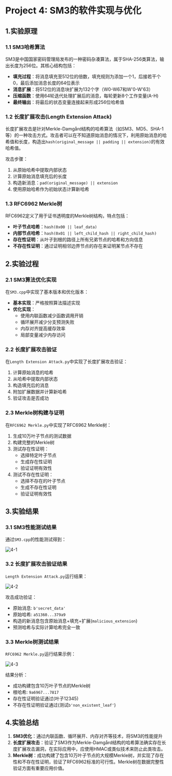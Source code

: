# Project 4: SM3的软件实现与优化 

## 1.实验原理

### 1.1  SM3哈希算法

SM3是中国国家密码管理局发布的一种密码杂凑算法，属于SHA-256类算法，输出长度为256位。其核心结构包括：

- **填充过程**：将消息填充至512位的倍数，填充规则为添加一个1，后接若干个0，最后添加消息长度的64位表示
- **消息扩展**：将512位的消息块扩展为132个字（W0-W67和W'0-W'63）
- **压缩函数**：使用64轮迭代处理扩展后的消息，每轮更新8个工作变量(A-H)
- **最终输出**：将最后的状态变量连接起来形成256位哈希值

### 1.2 长度扩展攻击(Length Extension Attack)

长度扩展攻击是针对Merkle-Damgård结构的哈希算法（如SM3、MD5、SHA-1等）的一种攻击方式。攻击者可以在不知道原始消息的情况下，利用原始消息的哈希值和长度，构造出`hash(original_message || padding || extension)`的有效哈希值。

攻击步骤：
1. 从原始哈希中提取内部状态
2. 计算原始消息填充后的长度
3. 构造新消息：`pad(original_message) || extension`
4. 使用原始哈希作为初始状态计算新哈希

### 1.3  RFC6962 Merkle树

RFC6962定义了用于证书透明度的Merkle树结构，特点包括：

- **叶子节点哈希**：`hash(0x00 || leaf_data)`
- **内部节点哈希**：`hash(0x01 || left_child_hash || right_child_hash)`
- **存在性证明**：从叶子到根的路径上所有兄弟节点的哈希和方向信息
- **不存在性证明**：通过证明相邻边界节点的存在来证明某节点不存在

## 2.实验过程

### 2.1 SM3算法优化实现

在`SM3.cpp`中实现了基本版本和优化版本：

- **基本实现**：严格按照算法描述实现
- **优化实现**：
  - 使用内联函数减少函数调用开销
  - 循环展开减少分支预测失败
  - 内存对齐提高缓存效率
  - 局部变量减少内存访问

### 2.2 长度扩展攻击验证

在`Length Extension Attack.py`中实现了长度扩展攻击验证：

1. 计算原始消息的哈希
2. 从哈希中提取内部状态
3. 构造填充后的消息
4. 附加扩展数据并计算新哈希
5. 验证攻击是否成功

### 2.3 Merkle树构建与证明

在`RFC6962 Merkle.py`中实现了RFC6962 Merkle树：

1. 生成10万叶子节点的测试数据
2. 构建完整的Merkle树
3. 测试存在性证明：
   - 选择特定叶子节点
   - 生成存在性证明
   - 验证证明有效性
4. 测试不存在性证明：
   - 选择不存在的叶子节点
   - 生成不存在性证明
   - 验证证明有效性

## 3.实验结果

### 3.1 SM3性能测试结果

通过`SM3.cpp`的性能测试得到：

![4-1](C:\Users\31858\Desktop\4-1.png)

### 3.2 长度扩展攻击验证结果

`Length Extension Attack.py`运行结果：

![4-2](C:\Users\31858\Desktop\4-2.png)

攻击成功验证：

- 原始消息: `b'secret_data'`
- 原始哈希: `a51360...379a9`
- 构造的新消息包含原始消息+填充+扩展(`malicious_extension`)
- 预测哈希与实际计算哈希完全一致

### 3.3 Merkle树测试结果

`RFC6962 Merkle.py`运行结果示例：

![4-3](C:\Users\31858\Desktop\4-3.png)

结果分析：

- 成功构建包含10万叶子节点的Merkle树
- 根哈希: `9a6967...7817`
- 存在性证明验证通过(叶子12345)
- 不存在性证明验证通过(测试`b'non_existent_leaf'`)

## 4.实验总结

1. **SM3优化**：通过内联函数、循环展开、内存对齐等技术，将SM3的性能提升
2. **长度扩展攻击**：验证了SM3作为Merkle-Damgård结构的哈希算法确实存在长度扩展攻击漏洞，在实际应用中，应使用HMAC或类似技术来防止此类攻击。
3. **Merkle树**：成功构建了包含10万叶子节点的大规模Merkle树，并实现了存在性和不存在性证明，验证了RFC6962标准的可行性。Merkle树在数据完整性验证方面有重要应用价值。

